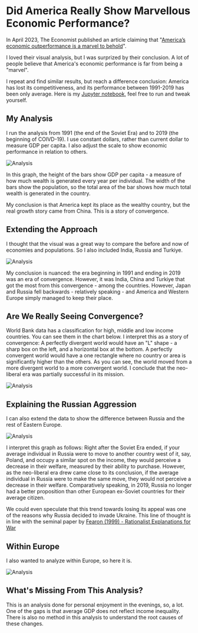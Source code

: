 # Did America Really Show Marvellous Economic Performance?

In April 2023, The Economist published an article claiming that
"[America’s economic outperformance is a marvel to behold](https://www.economist.com/briefing/2023/04/13/from-strength-to-strength)".

I loved their visual analysis, but I was surprized by their conclusion. A lot of people believe that America's economic performance is far from being a "marvel".

I repeat and find similar results, but reach a difference conclusion: America has lost its competitiveness, and its performance between 1991-2019 has been only average.
Here is my [Jupyter notebook](Analysis.ipynb), feel free to run and tweak yourself.

## My Analysis

I run the analysis from 1991 (the end of the Soviet Era) and to 2019 (the beginning of COIVD-19). I use constant dollars, rather than current dollar to measure GDP per capita. I also adjust the scale to show economic performance in relation to others.

![Analysis](economist_replication.png)

In this graph, the height of the bars show GDP per capita - a measure of how much wealth is generated every year per individual. The width of the bars show the population, so the total area of the bar shows how much total wealth is generated in the country.

My conclusion is that America kept its place as the wealthy country, but the real growth story came from China. This is a story of convergence.

## Extending the Approach

I thought that the visual was a great way to compare the before and now of economies and populations. So I also included India, Russia and Turkiye.

![Analysis](economist_replication_extended.png)

My conclusion is nuanced: the era beginning in 1991 and ending in 2019 was an era of convergence. However, it was India, China and Turkiye that got the most from this
convergence - among the countries. However, Japan and Russia fell backwards - relatively speaking - and America and Western Europe simply managed to keep their place.

## Are We Really Seeing Convergence?

World Bank data has a classification for high, middle and low income countries. You can see them in the chart below. I interpret this as a story of convergence: A perfectly divergent world would have an "L" shape - a sharp box on the left, and a horizontal box at the bottom. A perfectly convergent
world would have a one rectangle where no country or area is significantly higher than the others. As you can see, the world moved from
a more divergent world to a more convergent world. I conclude that the neo-liberal era was partially successful in its mission.

![Analysis](convergence.png)

## Explaining the Russian Aggression

I can also extend the data to show the difference between Russia and the rest of Eastern Europe.

![Analysis](exsoviet.png)

I interpret this graph as follows: Right after the Soviet Era ended, if your average individual in Russia were to move to another country west of it,
say, Poland, and occupy a similar spot on the income, they would perceive a decrease in their welfare, measured by their ability to purchase. However,
as the neo-liberal era drew came close to its conclusion, if the average individual in Russia were to make the same move, they would not perceive a
decrease in their welfare. Comparatively speaking, in 2019, Russia no longer had a better proposition than other European ex-Soviet countries for their
average citizen.

We could even speculate that this trend towards losing its appeal was one of the reasons why Russia decided to invade Ukraine. This line of thought
is in line with the seminal paper by [Fearon (1999) - Rationalist Explanations for War](https://web.stanford.edu/group/fearon-research/cgi-bin/wordpress/wp-content/uploads/2013/10/Rationalist-Explanations-for-War.pdf)

## Within Europe

I also wanted to analyze within Europe, so here it is.

![Analysis](within_europe.png)




## What's Missing From This Analysis?

This is an analysis done for personal enjoyment in the evenings, so, a lot. One of the gaps is that average GDP does not reflect income inequality.
There is also no method in this analysis to understand the root causes of these changes.


















